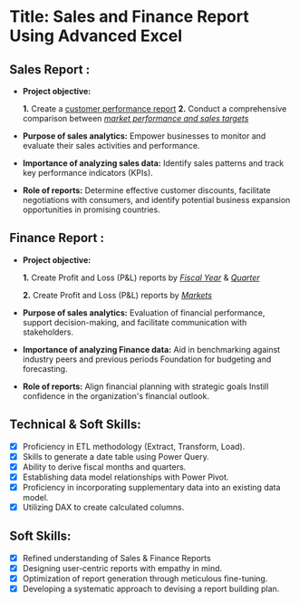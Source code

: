 # Title: Sales and Finance Report Using Advanced Excel


## Sales Report :


- **Project objective:** 

    **1.** Create a [customer performance report](https://github.com/anand5566-creator/Ms-Excel/blob/main/Customer%20Performace%20Report.pdf)
    **2.** Conduct a comprehensive comparison between _[market performance and sales targets](https://github.com/anand5566-creator/Ms-Excel/blob/main/Market%20Performance%20and%20Sales%20Target.pdf)_

- **Purpose of sales analytics:** Empower businesses to monitor and evaluate their sales activities and performance.

- **Importance of analyzing sales data:** Identify sales patterns and track key performance indicators (KPIs).

- **Role of reports:** Determine effective customer discounts, facilitate negotiations with consumers, and identify potential business expansion opportunities in promising countries.


## Finance Report :

- **Project objective:** 

    **1.** Create Profit and Loss (P&L) reports by _[Fiscal Year](https://github.com/anand5566-creator/Ms-Excel/blob/main/P%26L%20Statement%20by%20Fiscal%20Year.pdf)_ & _[Quarter](https://github.com/anand5566-creator/Ms-Excel/blob/main/P&L%20Statement%20by%20Quarters.pdf)_ 

   **2.** Create Profit and Loss (P&L) reports by _[Markets](https://github.com/anand5566-creator/Ms-Excel/blob/main/P&L%20Statement%20by%20Market.pdf)_

- **Purpose of sales analytics:** Evaluation of financial performance, support decision-making, and facilitate communication with stakeholders.

- **Importance of analyzing Finance data:** Aid in benchmarking against industry peers and previous periods Foundation for budgeting and forecasting.

- **Role of reports:** Align financial planning with strategic goals Instill confidence in the organization's financial outlook.


## Technical & Soft Skills:
- [x]	Proficiency in ETL methodology (Extract, Transform, Load).
- [x]	Skills to generate a date table using Power Query.
- [x]	Ability to derive fiscal months and quarters.
- [x]	Establishing data model relationships with Power Pivot.
- [x]	Proficiency in incorporating supplementary data into an existing data model.
- [x]	Utilizing DAX to create calculated columns.

## Soft Skills:
- [x]	Refined understanding of Sales & Finance Reports
- [x]	Designing user-centric reports with empathy in mind.
- [x]	Optimization of report generation through meticulous fine-tuning.
- [x]	Developing a systematic approach to devising a report building plan.
